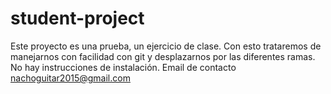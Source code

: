 # student-project

Este proyecto es una prueba, un ejercicio de clase. Con esto trataremos de manejarnos con facilidad con git y desplazarnos por las diferentes ramas.
No hay instrucciones de instalación. 
Email de contacto nachoguitar2015@gmail.com